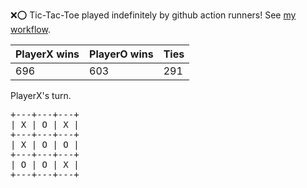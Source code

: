 :x::o: Tic-Tac-Toe played indefinitely by github action runners! See [my workflow](.github/workflows/play.yaml).

|PlayerX wins|PlayerO wins|Ties|
|-|-|-|
|696|603|291|

PlayerX's turn.

<pre>
+---+---+---+
| X | O | X |
+---+---+---+
| X | O | O |
+---+---+---+
| O | O | X |
+---+---+---+
</pre>
